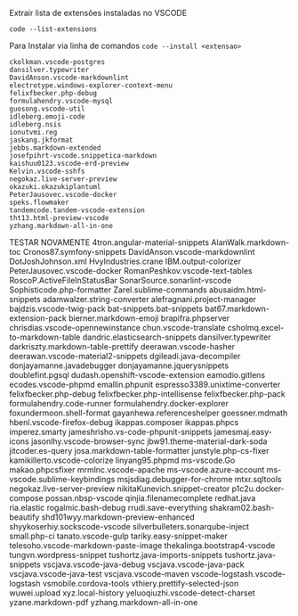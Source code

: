 

Extrair lista de extensões instaladas no VSCODE
```
code --list-extensions 
```

Para Instalar via linha de comandos
`code --install <extensao>`


```
ckolkman.vscode-postgres
dansilver.typewriter
DavidAnson.vscode-markdownlint
electrotype.windows-explorer-context-menu
felixfbecker.php-debug
formulahendry.vscode-mysql
guosong.vscode-util
idleberg.emoji-code
idleberg.nsis
ionutvmi.reg
jaskang.jkformat
jebbs.markdown-extended
josefpihrt-vscode.snippetica-markdown
kaishuu0123.vscode-erd-preview
Kelvin.vscode-sshfs
negokaz.live-server-preview
okazuki.okazukiplantuml
PeterJausovec.vscode-docker
speks.flowmaker
tandemcode.tandem-vscode-extension
tht13.html-preview-vscode
yzhang.markdown-all-in-one
```


TESTAR NOVAMENTE
4tron.angular-material-snippets
AlanWalk.markdown-toc
Cronos87.symfony-snippets
DavidAnson.vscode-markdownlint
DotJoshJohnson.xml
HvyIndustries.crane
IBM.output-colorizer
PeterJausovec.vscode-docker
RomanPeshkov.vscode-text-tables
RoscoP.ActiveFileInStatusBar
SonarSource.sonarlint-vscode
Sophisticode.php-formatter
Zarel.sublime-commands
abusaidm.html-snippets
adamwalzer.string-converter
alefragnani.project-manager
bajdzis.vscode-twig-pack
bat-snippets.bat-snippets
bat67.markdown-extension-pack
bierner.markdown-emoji
brapifra.phpserver
chrisdias.vscode-opennewinstance
chun.vscode-translate
csholmq.excel-to-markdown-table
dandric.elasticsearch-snippets
dansilver.typewriter
darkriszty.markdown-table-prettify
deerawan.vscode-hasher
deerawan.vscode-material2-snippets
dgileadi.java-decompiler
donjayamanne.javadebugger
donjayamanne.jquerysnippets
doublefint.pgsql
dudash.openshift-vscode-extension
eamodio.gitlens
ecodes.vscode-phpmd
emallin.phpunit
espresso3389.unixtime-converter
felixfbecker.php-debug
felixfbecker.php-intellisense
felixfbecker.php-pack
formulahendry.code-runner
formulahendry.docker-explorer
foxundermoon.shell-format
gayanhewa.referenceshelper
goessner.mdmath
hbenl.vscode-firefox-debug
ikappas.composer
ikappas.phpcs
imperez.smarty
jameshrisho.vs-code-phpunit-snippets
jamesmaj.easy-icons
jasonlhy.vscode-browser-sync
jbw91.theme-material-dark-soda
jitcoder.es-query
josa.markdown-table-formatter
junstyle.php-cs-fixer
kamikillerto.vscode-colorize
linyang95.phpmd
ms-vscode.Go
makao.phpcsfixer
mrmlnc.vscode-apache
ms-vscode.azure-account
ms-vscode.sublime-keybindings
msjsdiag.debugger-for-chrome
mtxr.sqltools
negokaz.live-server-preview
nikitaKunevich.snippet-creator
p1c2u.docker-compose
possan.nbsp-vscode
qinjia.filenamecomplete
redhat.java
ria.elastic
rogalmic.bash-debug
rrudi.save-everything
shakram02.bash-beautify
shd101wyy.markdown-preview-enhanced
shyykoserhiy.sockscode-vscode
silverbulleters.sonarqube-inject
small.php-ci
tanato.vscode-gulp
tariky.easy-snippet-maker
telesoho.vscode-markdown-paste-image
thekalinga.bootstrap4-vscode
tungvn.wordpress-snippet
tushortz.java-imports-snippets
tushortz.java-snippets
vscjava.vscode-java-debug
vscjava.vscode-java-pack
vscjava.vscode-java-test
vscjava.vscode-maven
vscode-logstash.vscode-logstash
vsmobile.cordova-tools
vthiery.prettify-selected-json
wuwei.upload
xyz.local-history
yeluoqiuzhi.vscode-detect-charset
yzane.markdown-pdf
yzhang.markdown-all-in-one
